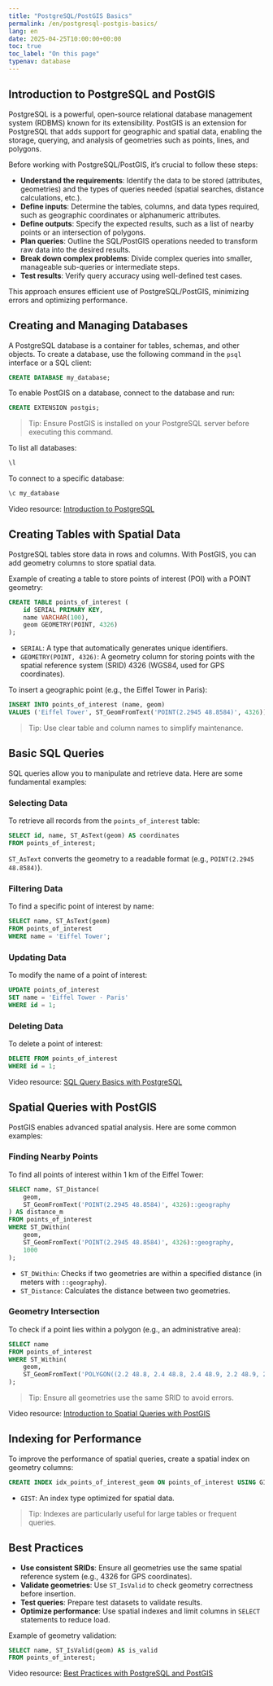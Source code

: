 ```yaml
---
title: "PostgreSQL/PostGIS Basics"
permalink: /en/postgresql-postgis-basics/
lang: en
date: 2025-04-25T10:00:00+00:00
toc: true
toc_label: "On this page"
typenav: database
---
```


## Introduction to PostgreSQL and PostGIS

PostgreSQL is a powerful, open-source relational database management system (RDBMS) known for its extensibility. PostGIS is an extension for PostgreSQL that adds support for geographic and spatial data, enabling the storage, querying, and analysis of geometries such as points, lines, and polygons.

Before working with PostgreSQL/PostGIS, it’s crucial to follow these steps:

* **Understand the requirements**: Identify the data to be stored (attributes, geometries) and the types of queries needed (spatial searches, distance calculations, etc.).
* **Define inputs**: Determine the tables, columns, and data types required, such as geographic coordinates or alphanumeric attributes.
* **Define outputs**: Specify the expected results, such as a list of nearby points or an intersection of polygons.
* **Plan queries**: Outline the SQL/PostGIS operations needed to transform raw data into the desired results.
* **Break down complex problems**: Divide complex queries into smaller, manageable sub-queries or intermediate steps.
* **Test results**: Verify query accuracy using well-defined test cases.

This approach ensures efficient use of PostgreSQL/PostGIS, minimizing errors and optimizing performance.

## Creating and Managing Databases

A PostgreSQL database is a container for tables, schemas, and other objects. To create a database, use the following command in the `psql` interface or a SQL client:

```sql
CREATE DATABASE my_database;
```

To enable PostGIS on a database, connect to the database and run:

```sql
CREATE EXTENSION postgis;
```

> Tip: Ensure PostGIS is installed on your PostgreSQL server before executing this command.

To list all databases:

```sql
\l
```

To connect to a specific database:

```sql
\c my_database
```

Video resource: [Introduction to PostgreSQL](https://youtu.be/4vJy2N7tQ0Q)

## Creating Tables with Spatial Data

PostgreSQL tables store data in rows and columns. With PostGIS, you can add geometry columns to store spatial data.

Example of creating a table to store points of interest (POI) with a POINT geometry:

```sql
CREATE TABLE points_of_interest (
    id SERIAL PRIMARY KEY,
    name VARCHAR(100),
    geom GEOMETRY(POINT, 4326)
);
```

- `SERIAL`: A type that automatically generates unique identifiers.
- `GEOMETRY(POINT, 4326)`: A geometry column for storing points with the spatial reference system (SRID) 4326 (WGS84, used for GPS coordinates).

To insert a geographic point (e.g., the Eiffel Tower in Paris):

```sql
INSERT INTO points_of_interest (name, geom)
VALUES ('Eiffel Tower', ST_GeomFromText('POINT(2.2945 48.8584)', 4326));
```

> Tip: Use clear table and column names to simplify maintenance.

## Basic SQL Queries

SQL queries allow you to manipulate and retrieve data. Here are some fundamental examples:

### Selecting Data

To retrieve all records from the `points_of_interest` table:

```sql
SELECT id, name, ST_AsText(geom) AS coordinates
FROM points_of_interest;
```

`ST_AsText` converts the geometry to a readable format (e.g., `POINT(2.2945 48.8584)`).

### Filtering Data

To find a specific point of interest by name:

```sql
SELECT name, ST_AsText(geom)
FROM points_of_interest
WHERE name = 'Eiffel Tower';
```

### Updating Data

To modify the name of a point of interest:

```sql
UPDATE points_of_interest
SET name = 'Eiffel Tower - Paris'
WHERE id = 1;
```

### Deleting Data

To delete a point of interest:

```sql
DELETE FROM points_of_interest
WHERE id = 1;
```

Video resource: [SQL Query Basics with PostgreSQL](https://youtu.be/7S_tz1z_5bA)

## Spatial Queries with PostGIS

PostGIS enables advanced spatial analysis. Here are some common examples:

### Finding Nearby Points

To find all points of interest within 1 km of the Eiffel Tower:

```sql
SELECT name, ST_Distance(
    geom,
    ST_GeomFromText('POINT(2.2945 48.8584)', 4326)::geography
) AS distance_m
FROM points_of_interest
WHERE ST_DWithin(
    geom,
    ST_GeomFromText('POINT(2.2945 48.8584)', 4326)::geography,
    1000
);
```

- `ST_DWithin`: Checks if two geometries are within a specified distance (in meters with `::geography`).
- `ST_Distance`: Calculates the distance between two geometries.

### Geometry Intersection

To check if a point lies within a polygon (e.g., an administrative area):

```sql
SELECT name
FROM points_of_interest
WHERE ST_Within(
    geom,
    ST_GeomFromText('POLYGON((2.2 48.8, 2.4 48.8, 2.4 48.9, 2.2 48.9, 2.2 48.8))', 4326)
);
```

> Tip: Ensure all geometries use the same SRID to avoid errors.

Video resource: [Introduction to Spatial Queries with PostGIS](https://youtu.be/8BveB1N0b2U)

## Indexing for Performance

To improve the performance of spatial queries, create a spatial index on geometry columns:

```sql
CREATE INDEX idx_points_of_interest_geom ON points_of_interest USING GIST (geom);
```

- `GIST`: An index type optimized for spatial data.

> Tip: Indexes are particularly useful for large tables or frequent queries.

## Best Practices

- **Use consistent SRIDs**: Ensure all geometries use the same spatial reference system (e.g., 4326 for GPS coordinates).
- **Validate geometries**: Use `ST_IsValid` to check geometry correctness before insertion.
- **Test queries**: Prepare test datasets to validate results.
- **Optimize performance**: Use spatial indexes and limit columns in `SELECT` statements to reduce load.

Example of geometry validation:

```sql
SELECT name, ST_IsValid(geom) AS is_valid
FROM points_of_interest;
```

Video resource: [Best Practices with PostgreSQL and PostGIS](https://youtu.be/5p3y2G5z5eY)